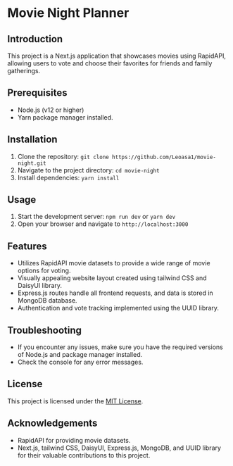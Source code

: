 # Movie Night Planner

## Introduction

This project is a Next.js application that showcases movies using RapidAPI, allowing users to vote and choose their favorites for friends and family gatherings.

## Prerequisites

- Node.js (v12 or higher)
- Yarn package manager installed.

## Installation

1. Clone the repository: `git clone https://github.com/Leoasa1/movie-night.git`
2. Navigate to the project directory: `cd movie-night`
3. Install dependencies: `yarn install`

## Usage

1. Start the development server: `npm run dev` or `yarn dev`
2. Open your browser and navigate to `http://localhost:3000`

## Features

- Utilizes RapidAPI movie datasets to provide a wide range of movie options for voting.
- Visually appealing website layout created using tailwind CSS and DaisyUI library.
- Express.js routes handle all frontend requests, and data is stored in MongoDB database.
- Authentication and vote tracking implemented using the UUID library.

## Troubleshooting

- If you encounter any issues, make sure you have the required versions of Node.js and package manager installed.
- Check the console for any error messages.

## License

This project is licensed under the [MIT License](LICENSE).

## Acknowledgements

- RapidAPI for providing movie datasets.
- Next.js, tailwind CSS, DaisyUI, Express.js, MongoDB, and UUID library for their valuable contributions to this project.


